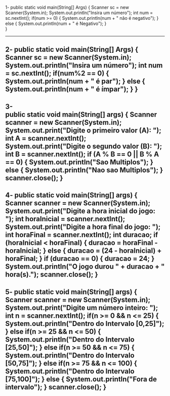 1-
	public static void main(String[] Args) {
		Scanner sc = new Scanner(System.in);
	    System.out.println("Insira um número");
	    int num = sc.nextInt();
	    if(num >= 0) {
	    	System.out.println(num + " não é negativo");
	    } else {
	    	System.out.println(num + " é Negativo");
	    }   
	}
 
-------------------------------------------------------------------------------------------
2-
	public static void main(String[] Args) {
		Scanner sc = new Scanner(System.in);  
	    System.out.println("Insira um número");
	    int num = sc.nextInt(); 
	    if(num%2 == 0) {
	    	System.out.println(num + " é par");
	    } else {
	    	System.out.println(num + " é ímpar");
	    } 
	}
-----------------------------------------------------------------------------------------------
3-    
	public static void main(String[] args) {
        Scanner scanner = new Scanner(System.in);
        System.out.print("Digite o primeiro valor (A): ");
        int A = scanner.nextInt();
        System.out.print("Digite o segundo valor (B): ");
        int B = scanner.nextInt();
        if (A % B == 0 || B % A == 0) {
            System.out.println("Sao Multiplos");
        } else {
            System.out.println("Nao sao Multiplos");
        }
        scanner.close();
    }
-------------------------------------------------------------------------------------------------
4-
public static void main(String[] args) {
        Scanner scanner = new Scanner(System.in);
        System.out.print("Digite a hora inicial do jogo: ");
        int horaInicial = scanner.nextInt();
        System.out.print("Digite a hora final do jogo: ");
        int horaFinal = scanner.nextInt();
        int duracao;
        if (horaInicial < horaFinal) {
            duracao = horaFinal - horaInicial;
        } 
        else {
            duracao = (24 - horaInicial) + horaFinal;
        }
        if (duracao == 0) {
            duracao = 24;
        }
        System.out.println("O jogo durou " + duracao + " hora(s).");
        scanner.close();
    }
--------------------------------------------------------------------------------------------------
5-
        public static void main(String[] args) {
	Scanner scanner = new Scanner(System.in);
        System.out.print("Digite um número inteiro: ");
        int n = scanner.nextInt();
        if(n >= 0 && n <= 25) {
        	System.out.println("Dentro do Intervalo [0,25]");
        } else if(n >= 25 && n <= 50) {
        	System.out.println("Dentro do Intervalo [25,50]");
        } else if(n >= 50 && n <= 75) {
        	System.out.println("Dentro do Intervalo [50,75]");
        } else if(n >= 75 && n <= 100) {
        	System.out.println("Dentro do Intervalo [75,100]");
        } else {
            System.out.println("Fora de intervalo");
        }
        scanner.close();
    }
--------------------------------------------------------------------------------------------------
